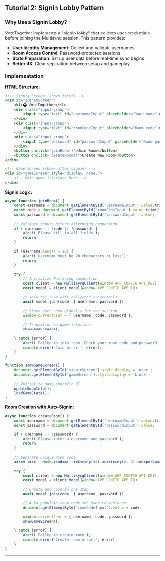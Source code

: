 ## Tutorial 2: Signin Lobby Pattern

### Why Use a Signin Lobby?

VoteTogether implements a "signin lobby" that collects user credentials before joining the Multisynq session. This pattern provides:

- **User Identity Management**: Collect and validate usernames
- **Room Access Control**: Password-protected sessions
- **State Preparation**: Set up user data before real-time sync begins
- **Better UX**: Clear separation between setup and gameplay

### Implementation

**HTML Structure:**
```html
<!-- Signin Screen (shown first) -->
<div id="signinScreen">
    <h1>🗳️ VoteTogether</h1>
    <div class="input-group">
        <input type="text" id="usernameInput" placeholder="Your name" maxlength="20">
    </div>
    <div class="input-group">
        <input type="text" id="roomCodeInput" placeholder="Room code" maxlength="10">
    </div>
    <div class="input-group">
        <input type="password" id="passwordInput" placeholder="Room password" maxlength="50">
    </div>
    <button onclick="joinRoom()">Join Room</button>
    <button onclick="createRoom()">Create New Room</button>
</div>

<!-- Game Screen (shown after signin) -->
<div id="gameScreen" style="display: none;">
    <!-- Main game interface here -->
</div>
```

**Signin Logic:**
```javascript
async function joinRoom() {
    const username = document.getElementById('usernameInput').value.trim();
    const code = document.getElementById('roomCodeInput').value.trim().toUpperCase();
    const password = document.getElementById('passwordInput').value;
    
    // Validate inputs before attempting connection
    if (!username || !code || !password) {
        alert('Please fill in all fields');
        return;
    }
    
    if (username.length > 20) {
        alert('Username must be 20 characters or less');
        return;
    }
    
    try {
        // Initialize Multisynq connection
        const client = new MultisynqClient(window.APP_CONFIG.API_KEY);
        const model = client.model(window.APP_CONFIG.APP_ID);
        
        // Join the room with collected credentials
        await model.join(code, { username, password });
        
        // Store user info globally for the session
        window.currentUser = { username, code, password };
        
        // Transition to game interface
        showGameScreen();
        
    } catch (error) {
        alert('Failed to join room. Check your room code and password.');
        console.error('Join error:', error);
    }
}

function showGameScreen() {
    document.getElementById('signinScreen').style.display = 'none';
    document.getElementById('gameScreen').style.display = 'block';
    
    // Initialize game-specific UI
    updateRoomInfo();
    loadGameState();
}
```

**Room Creation with Auto-Signin:**
```javascript
async function createRoom() {
    const username = document.getElementById('usernameInput').value.trim();
    const password = document.getElementById('passwordInput').value;
    
    if (!username || !password) {
        alert('Please enter a username and password');
        return;
    }
    
    // Generate unique room code
    const code = Math.random().toString(36).substring(2, 8).toUpperCase();
    
    try {
        const client = new MultisynqClient(window.APP_CONFIG.API_KEY);
        const model = client.model(window.APP_CONFIG.APP_ID);
        
        // Create and join in one step
        await model.join(code, { username, password });
        
        // Auto-populate room code for user convenience
        document.getElementById('roomCodeInput').value = code;
        
        window.currentUser = { username, code, password };
        showGameScreen();
        
    } catch (error) {
        alert('Failed to create room');
        console.error('Create room error:', error);
    }
}
```

---